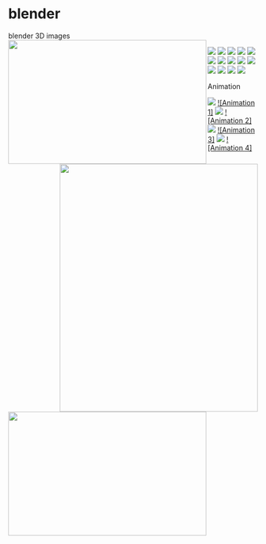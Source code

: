 # blender
blender 3D images
<img src="./images/apple.jpg" width="400" height="250" align="left">



<img src="./images/tree.png" width="400" height="500" align="right">




<img src="./images/cartoon1.png" width="400" height="250" align="left">




![](/images/chess.jpg)
![](/images/areachess.png)
![](/images/spotchess.png)
![](/images/spotchess1.png)
![](/images/areachess1.png)
![](/images/chess2.png)
![](/images/landscape.jpg)
![](/images/mirror.jpg)
![](/images/randomizetransform1.jpg)
![](/images/staircase.png)
![](/images/mirror(2).png)
![](/images/dinningset1.png)
![](/images/banner1.jpg)
![](/images/banner3.jpg)


Animation

[![](/images/water.png)](https://youtu.be/g6wvx9H3BdM)
[![Animation 1]](https://youtu.be/g6wvx9H3BdM)
[![](/images/halloween.jpg)](https://youtu.be/fvJbgI1veM4)
[![Animation 2]](https://youtu.be/fvJbgI1veM4)
[![](/images/cube.png)](https://youtu.be/a3AYM-34UJ8)
[![Animation 3]](https://youtu.be/a3AYM-34UJ8)
[![](/images/uvsphre.jpg)](https://youtu.be/AOBb0QF19pA)
[![Animation 4]](https://youtu.be/AOBb0QF19pA)
